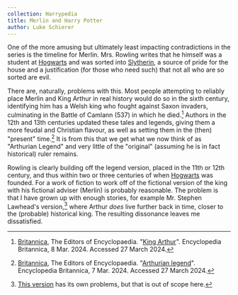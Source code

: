 ```yaml
---
collection: Harrypedia
title: Merlin and Harry Potter
author: Luke Schierer
---
```


One of the more amusing but ultimately least impacting contradictions in the series is the timeline for Merlin. Mrs. Rowling writes that he himself was a student at [Hogwarts] and was sorted into [Slytherin], a source of pride for the
house and a justification (for those who need such) that not all who are so sorted are evil.

There are, naturally, problems with this. Most people attempting to reliably place Merlin and King Arthur in real history would do so in the sixth century, identifying him has a Welsh king who fought against Saxon invaders, culminating in the Battle of Camlann (537) in which he died.[^230327-1] Authors in the 12th and 13th centuries updated these tales and legends, giving them a more feudal and Christian flavour, as well as setting them in the (then) "present" time.[^240327-2] It is from this that we get what we now think of as "Arthurian Legend" and very little of the "original" (assuming he is in fact historical) ruler remains.

Rowling is clearly building off the legend version, placed in the 11th or 12th century, and thus within two or three centuries of when [Hogwarts] was founded. For a work of fiction to work off of the fictional version of the king with his fictional adviser (Merlin) is probably reasonable. The problem is that I have grown up with enough stories, for example Mr. Stephen Lawhead's version,[^240327-3] where Arthur _does_ live further back in time, closer to the (probable) historical king. The resulting dissonance leaves me dissatisfied.

[Hogwarts]: ../Hogwarts/
[Slytherin]: ../Hogwarts/Slytherin/

[^230327-1]:
    [Britannica], The Editors of Encyclopaedia.
    "[King Arthur](https://www.britannica.com/topic/King-Arthur)". Encyclopedia Britannica, 8 Mar. 2024. Accessed 27 March 2024.

[^240327-2]:
    [Britannica], The Editors of Encyclopaedia.
    "[Arthurian legend](https://www.britannica.com/topic/Arthurian-legend)". Encyclopedia Britannica, 7 Mar. 2024. Accessed 27 March 2024.

[Britannica]: https://www.britannica.com

[^240327-3]: [This version](https://www.librarything.com/work/55555) has its own problems, but that is out of scope here.
